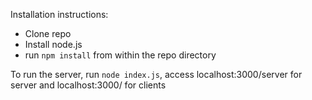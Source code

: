 Installation instructions:

* Clone repo
* Install node.js
* run `npm install` from within the repo directory

To run the server, run `node index.js`, access localhost:3000/server for server and localhost:3000/ for clients

